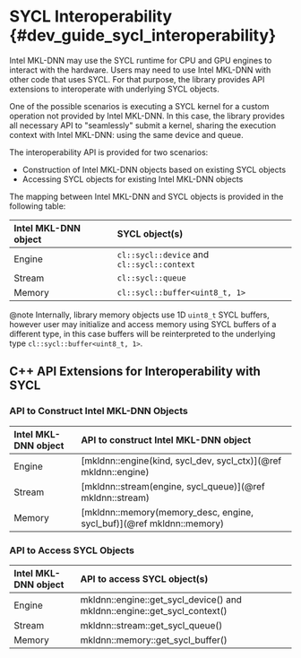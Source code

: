 SYCL Interoperability {#dev_guide_sycl_interoperability}
===============================================================

Intel MKL-DNN may use the SYCL runtime for CPU and GPU engines to interact with
the hardware. Users may need to use Intel MKL-DNN with other code that uses
SYCL. For that purpose, the library provides API extensions to interoperate
with underlying SYCL objects.

One of the possible scenarios is executing a SYCL kernel for a custom
operation not provided by Intel MKL-DNN. In this case, the library provides
all necessary API to "seamlessly" submit a kernel, sharing the execution
context with Intel MKL-DNN: using the same device and queue.

The interoperability API is provided for two scenarios:
- Construction of Intel MKL-DNN objects based on existing SYCL objects
- Accessing SYCL objects for existing Intel MKL-DNN objects

The mapping between Intel MKL-DNN and SYCL objects is provided in the
following table:

| Intel MKL-DNN object | SYCL object(s)                             |
| :------------------- | :----------------------------------------- |
| Engine               | `cl::sycl::device` and `cl::sycl::context` |
| Stream               | `cl::sycl::queue`                          |
| Memory               | `cl::sycl::buffer<uint8_t, 1>`             |

@note Internally, library memory objects use 1D `uint8_t` SYCL buffers,
however user may initialize and access memory using SYCL buffers of a
different type, in this case buffers will be reinterpreted to the underlying
type `cl::sycl::buffer<uint8_t, 1>`.

## C++ API Extensions for Interoperability with SYCL

### API to Construct Intel MKL-DNN Objects

| Intel MKL-DNN object | API to construct Intel MKL-DNN object                                 |
| :------------------- | :-------------------------------------------------------------------- |
| Engine               | [mkldnn::engine(kind, sycl_dev, sycl_ctx)](@ref mkldnn::engine)       |
| Stream               | [mkldnn::stream(engine, sycl_queue)](@ref mkldnn::stream)             |
| Memory               | [mkldnn::memory(memory_desc, engine, sycl_buf)](@ref mkldnn::memory)  |

### API to Access SYCL Objects

| Intel MKL-DNN object | API to access SYCL object(s)                                             |
| :------------------- | :----------------------------------------------------------------------- |
| Engine               | mkldnn::engine::get_sycl_device() and mkldnn::engine::get_sycl_context() |
| Stream               | mkldnn::stream::get_sycl_queue()                                         |
| Memory               | mkldnn::memory::get_sycl_buffer<T>()                                     |
